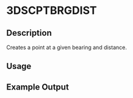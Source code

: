 # 3DSCPTBRGDIST

## Description

Creates a point at a given bearing and distance.

## Usage

## Example Output
```
```
